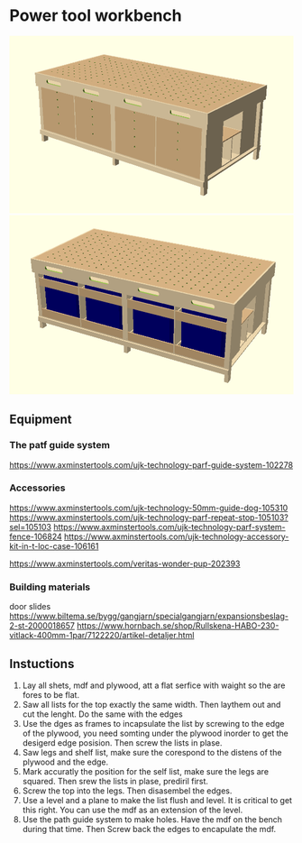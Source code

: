 # Power tool workbench
![power-tool-workbench-front](power-tool-workbench-front.png)
![power-tool-workbench-back](power-tool-workbench-back.png)

## Equipment
### The patf guide system
https://www.axminstertools.com/ujk-technology-parf-guide-system-102278

### Accessories
https://www.axminstertools.com/ujk-technology-50mm-guide-dog-105310
https://www.axminstertools.com/ujk-technology-parf-repeat-stop-105103?sel=105103
https://www.axminstertools.com/ujk-technology-parf-system-fence-106824
https://www.axminstertools.com/ujk-technology-accessory-kit-in-t-loc-case-106161

https://www.axminstertools.com/veritas-wonder-pup-202393


### Building materials

door slides 
https://www.biltema.se/bygg/gangjarn/specialgangjarn/expansionsbeslag-2-st-2000018657
https://www.hornbach.se/shop/Rullskena-HABO-230-vitlack-400mm-1par/7122220/artikel-detaljer.html


## Instuctions
1. Lay all shets, mdf and plywood, att a flat serfice with waight so the are fores to be flat.
2. Saw all lists for the top exactly the same width. Then laythem out and cut the lenght.
   Do the same with the edges
3. Use the dges as frames to incapsulate the list by screwing to the edge of the plywood, 
   you need somting under the plywood inorder to get the desigerd edge posision. 
   Then screw the lists in plase.
4. Saw legs and shelf list, make sure the corespond to the distens of the plywood and the edge.
5. Mark accuratly the position for the self list, make sure the legs are squared. 
   Then srew the lists in plase, prediril first.
6. Screw the top into the legs. Then disasembel the edges.
7. Use a level and a plane to make the list flush and level. It is critical to get this right.
   You can use the mdf as an extension of the level.
8. Use the path guide system to make holes. Have the mdf on the bench during that time.
   Then Screw back the edges to encapulate the mdf.
